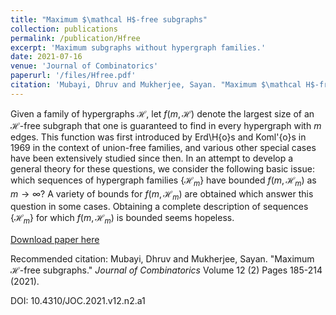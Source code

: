 ```yaml
---
title: "Maximum $\mathcal H$-free subgraphs"
collection: publications
permalink: /publication/Hfree
excerpt: 'Maximum subgraphs without hypergraph families.'
date: 2021-07-16
venue: 'Journal of Combinatorics'
paperurl: '/files/Hfree.pdf'
citation: 'Mubayi, Dhruv and Mukherjee, Sayan. "Maximum $\mathcal H$-free subgraphs." <i>Journal of Combinatorics</i> Volume 12 (2) Pages 185-214 (2021).'
---
```

Given a family of hypergraphs $\mathcal H$, let $f(m,\mathcal H)$ denote the largest size of an $\mathcal H$-free subgraph that one is guaranteed to find in every hypergraph with $m$ edges. This function was first introduced by Erd\H{o}s and Koml\'{o}s in 1969 in the context of union-free families, and various other special cases have been extensively studied since then. In an attempt to develop a general theory for these questions,  we consider the following basic issue: which sequences of hypergraph families $\{\mathcal H_m\}$ have bounded $f(m,\mathcal H_m)$ as $m\to\infty$? A variety of bounds for $f(m,\mathcal H_m)$ are obtained which answer this question in some cases. Obtaining a complete description of sequences $\{\mathcal H_m\}$ for which $f(m,\mathcal H_m)$ is bounded seems hopeless.

[Download paper here](/files/Hfree.pdf)

Recommended citation: Mubayi, Dhruv and Mukherjee, Sayan. "Maximum $\mathcal H$-free subgraphs." <i>Journal of Combinatorics</i> Volume 12 (2) Pages 185-214 (2021).

DOI: 10.4310/JOC.2021.v12.n2.a1 